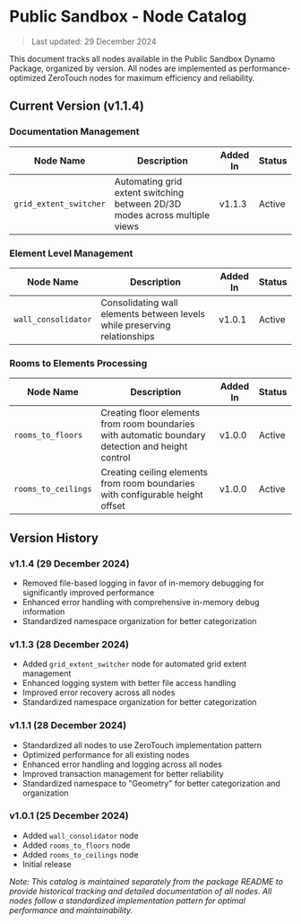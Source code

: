 # Public Sandbox - Node Catalog
> Last updated: 29 December 2024

This document tracks all nodes available in the Public Sandbox Dynamo Package, organized by version. All nodes are implemented as performance-optimized ZeroTouch nodes for maximum efficiency and reliability.

## Current Version (v1.1.4)

### Documentation Management
| Node Name | Description | Added In | Status |
|-----------|-------------|----------|---------|
| `grid_extent_switcher` | Automating grid extent switching between 2D/3D modes across multiple views | v1.1.3 | Active |

### Element Level Management
| Node Name | Description | Added In | Status |
|-----------|-------------|----------|---------|
| `wall_consolidator` | Consolidating wall elements between levels while preserving relationships | v1.0.1 | Active |

### Rooms to Elements Processing
| Node Name | Description | Added In | Status |
|-----------|-------------|----------|---------|
| `rooms_to_floors` | Creating floor elements from room boundaries with automatic boundary detection and height control | v1.0.0 | Active |
| `rooms_to_ceilings` | Creating ceiling elements from room boundaries with configurable height offset | v1.0.0 | Active |

## Version History

### v1.1.4 (29 December 2024)
- Removed file-based logging in favor of in-memory debugging for significantly improved performance
- Enhanced error handling with comprehensive in-memory debug information
- Standardized namespace organization for better categorization

### v1.1.3 (28 December 2024)
- Added `grid_extent_switcher` node for automated grid extent management
- Enhanced logging system with better file access handling
- Improved error recovery across all nodes
- Standardized namespace organization for better categorization

### v1.1.1 (28 December 2024)
- Standardized all nodes to use ZeroTouch implementation pattern
- Optimized performance for all existing nodes
- Enhanced error handling and logging across all nodes
- Improved transaction management for better reliability
- Standardized namespace to "Geometry" for better categorization and organization

### v1.0.1 (25 December 2024)
- Added `wall_consolidator` node
- Added `rooms_to_floors` node
- Added `rooms_to_ceilings` node
- Initial release

*Note: This catalog is maintained separately from the package README to provide historical tracking and detailed documentation of all nodes. All nodes follow a standardized implementation pattern for optimal performance and maintainability.* 